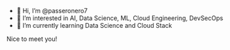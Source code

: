 - 👋 Hi, I’m @passeronero7
- 👀 I’m interested in AI, Data Science, ML, Cloud Engineering, DevSecOps
- 🌱 I’m currently learning Data Science and Cloud Stack

Nice to meet you!

<!---
passeronero7/passeronero7 is a ✨ special ✨ repository because its `README.md` (this file) appears on your GitHub profile.
You can click the Preview link to take a look at your changes.
--->
